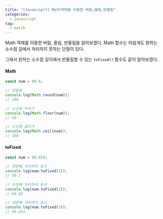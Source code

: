```yaml
---
title: "[Javasciprt] Math객체를 이용한 버림,올림,반올림"
categories: 
  - javascript
tag:
  - match
---
```


Math 객체를 이용한 버림, 올림, 반올림을 알아보겠다. Math 함수는 아쉽게도 원하는 소수점 길에서 처리하지 못하는 단점이 있다.

그래서 원하는 소수점 길이에서 반올림할 수 있는 `toFixed()` 함수도 같이 알아보겠다.


#### Math 

```js
const num = 99.6;

// 반올림
console.log(Math.round(num));
// 100

// 소수점 버리기
console.log(Math.floor(num));
// 99

// 소수점 올리기
console.log(Math.ceil(num));
// 100
```

#### toFixed

```js
const num = 99.654;

// 첫번째 자리까지 표시
console.log(num.toFixed(1));
// 99.7

// 두번째 자리까지 표시
console.log(num.toFixed(2));
// 99.65

// 세번째 자리까지 표시
console.log(num.toFixed(3));
// 99.654
```